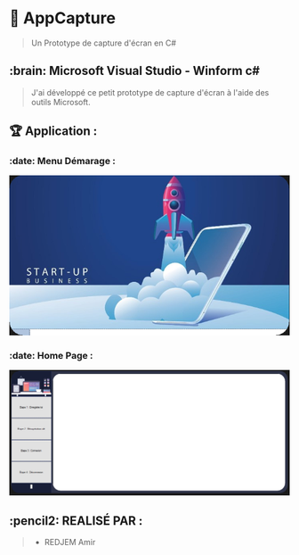 # :fallen_leaf: AppCapture

> Un Prototype de capture d'écran en C#

<h2> :brain: Microsoft Visual Studio - Winform c# </h2>

> J'ai développé ce petit prototype de capture d'écran à l'aide des outils Microsoft.

<h2> 🏆 Application :</h2>

<h3> :date: Menu Démarage :</h3>

![alt text](./git/MenuDemarage.PNG?raw=true)

<h3> :date: Home Page :</h3>

![alt text](./git/ApplicationMenu.PNG?raw=true)

<h2> :pencil2: REALISÉ PAR : </h2>

> - REDJEM Amir
